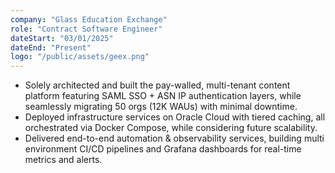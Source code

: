 ```yaml
---
company: "Glass Education Exchange"
role: "Contract Software Engineer"
dateStart: "03/01/2025"
dateEnd: "Present"
logo: "/public/assets/geex.png"
---
```


- Solely architected and built the pay-walled, multi-tenant content platform featuring SAML SSO + ASN IP authentication layers, while seamlessly migrating 50 orgs (12K WAUs) with minimal downtime.
- Deployed infrastructure services on Oracle Cloud with tiered caching, all orchestrated via Docker Compose, while considering future scalability.
- Delivered end-to-end automation & observability services, building multi environment CI/CD pipelines and Grafana dashboards for real-time metrics and alerts.
